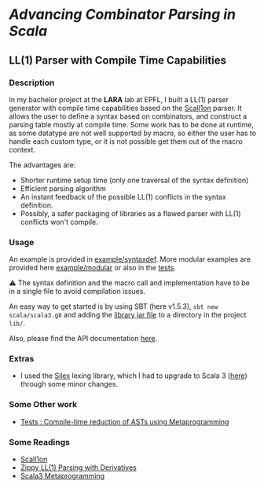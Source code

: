 # _Advancing Combinator Parsing in Scala_
## LL(1) Parser with Compile Time Capabilities

### Description
In my bachelor project at the **LARA** lab at EPFL, I built a LL(1) parser generator with compile time capabilities based on the [Scall1on](https://github.com/epfl-lara/scallion) parser. It allows the user to define a syntax based on combinators, and construct a parsing table mostly at compile time. Some work has to be done at runtime, as some datatype are not well supported by macro, so either the user has to handle each custom type, or it is not possible get them out of the macro context.

The advantages are:
- Shorter runtime setup time (only one traversal of the syntax definition)
- Efficient parsing algorithm
- An instant feedback of the possible LL(1) conflicts in the syntax definition.
- Possibly, a safer packaging of libraries as a flawed parser with LL(1) conflicts won't compile.

### Usage

An example is provided in [example/syntaxdef](https://github.com/PaulCoral/Compile-Time-LL1-Parser/tree/master/example/syntaxdef).
More modular examples are provided here [example/modular](https://github.com/PaulCoral/Compile-Time-LL1-Parser/tree/master/example/modular) or also in the [tests](https://github.com/PaulCoral/Compile-Time-LL1-Parser/tree/master/src/test/scala/ll1compiletime).

⚠️ The syntax definition and the macro call and implementation have to be in a single file to avoid compilation issues.

An easy way to get started is by using SBT (here v1.5.3), `sbt new scala/scala3.g8` and adding the [library jar file](https://github.com/PaulCoral/Compile-Time-LL1-Parser/releases/tag/v0.1.0) to a directory in the project `lib/`.

Also, please find the API documentation [here](https://paulcoral.github.io/Compile-Time-LL1-Parser-Generator/).

### Extras

- I used the [Silex](https://github.com/epfl-lara/silex) lexing library, which I had to upgrade to Scala 3 ([here](https://github.com/PaulCoral/silex/)) through some minor changes.

### Some Other work
- [Tests : Compile-time reduction of ASTs using Metaprogramming](https://github.com/PaulCoral/Compile-Time-LL1-Parser/tree/AST_macro_tests)

### Some Readings
- [Scall1on](https://github.com/epfl-lara/scallion)
- [Zippy LL(1) Parsing with Derivatives](https://github.com/epfl-lara/scallion/blob/master/paper/PLDI20_ZippyLL1PWD.pdf)
- [Scala3 Metaprogramming](https://dotty.epfl.ch/docs/Metaprogramming/index.html)



